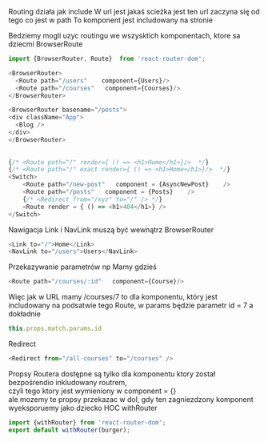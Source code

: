 

Routing działa jak include
 W url jest jakaś scieżka jest ten url zaczyna się od tego co jest w path
 To komponent jest includowany na stronie 


Bedziemy mogli uzyc routingu we wszysktich komponentach, ktore sa dziecmi BrowserRoute
```javascript
import {BrowserRouter, Route}  from 'react-router-dom';

<BrowserRouter>
  <Route path="/users"    component={Users}/>
  <Route path="/courses"   component={Courses}/>
</BrowserRouter>

<BrowserRouter basename="/posts">  
<div className="App">
  <Blog />
</div> 
</BrowserRouter>
      
      
{/* <Route path="/" render={ () => <h1>Home</h1>}/>  */}
{/* <Route path="/" exact render={ () => <h1>Home</h1>}/>  */}
<Switch>
    <Route path="/new-post"   component = {AsyncNewPost}    /> 
    <Route path="/posts"   component = {Posts}    /> 
    {/* <Redirect from="/xyz" to="/" /> */}
    <Route render = { () => <h1>404</h1>} />
</Switch>      
```

Nawigacja Link i NavLink muszą być wewnątrz BrowserRouter
```javascript
<Link to="/">Home</Link>
<NavLink to="/users">Users</NavLink>
```

Przekazywanie parametrów
np Mamy gdzieś 
```javascript
<Route path="/courses/:id"   component={Course}/>
```
Więc jak w URL mamy /courses/7
to dla komponentu, który jest includowany na podsatwie tego Route, w params będzie parametr id = 7
a dokładnie
```javascript
this.props.match.params.id
```

Redirect
```javascript
<Redirect from="/all-courses" to="/courses" />
```

Propsy Routera dostępne są tylko dla komponentu ktory został bezpośrendio inkludowany routrem,   
czyli tego ktory jest wymieniony w component = {}  
ale mozemy te propsy przekazac w dol, gdy ten zagniezdzony komponent wyeksporuemy jako dziecko HOC  withRouter  
```javascript
import {withRouter} from 'react-router-dom';
export default withRouter(burger);
```





